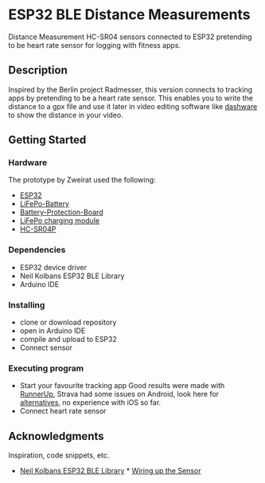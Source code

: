 # ESP32 BLE Distance Measurements

Distance Measurement HC-SR04 sensors connected to ESP32 pretending to be heart rate sensor for logging with fitness apps.

## Description

Inspired by the Berlin project Radmesser, this version connects to tracking apps by pretending to be a heart rate sensor. This enables you to write the distance to a gpx file and use it later in video editing software like [dashware](http://www.dashware.net/) to show the distance in your video.

## Getting Started

### Hardware

The prototype by Zweirat used the following:
* [ESP32](https://www.az-delivery.de/products/esp32-developmentboard)
* [LiFePo-Battery](https://www.akkuteile.de/lifepo-akkus/18650/a123-apr18650m-a1-1100mah-3-2v-3-3v-lifepo4-akku/a-1006861/)
* [Battery-Protection-Board](https://www.ebay.de/itm/202033076322)
* [LiFePo charging module](https://www.ebay.de/itm/MicroUSB-TP5000-3-6v-1A-Charger-Module-3-2v-LiFePO4-Lithium-Battery-Charging-/122164745507)
* [HC-SR04P](https://www.ebay.de/itm/183610614563)

### Dependencies

* ESP32 device driver
* Neil Kolbans ESP32 BLE Library
* Arduino IDE

### Installing

* clone or download repository
* open in Arduino IDE
* compile and upload to ESP32
* Connect sensor

### Executing program

* Start your favourite tracking app
Good results were made with [RunnerUp](https://play.google.com/store/apps/details?id=org.runnerup&hl=de), Strava had some issues on Android, look here for [alternatives](https://play.google.com/store/apps/details?id=org.runnerup&hl=de), no experience with iOS so far. 
* Connect heart rate sensor


## Acknowledgments

Inspiration, code snippets, etc.
* [Neil Kolbans ESP32 BLE Library](https://github.com/nkolban/ESP32_BLE_Arduino)
* [Wiring up the Sensor](https://www.smarthomeng.de/entfernungsmessung-auf-basis-eines-esp32-und-smarthomeng)
